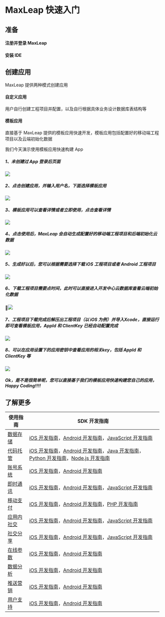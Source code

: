 # MaxLeap 快速入门


## 准备
#### 注册并登录 MaxLeap
#### 安装 IDE
## 创建应用
MaxLeap 提供两种模式创建应用
#### 自定义应用
用户自行创建工程项目并配置，以及自行根据具体业务设计数据库表结构等
#### 模板应用
直接基于 MaxLeap 提供的模板应用快速开发，模板应用包括配置好的移动端工程项目以及云端初始化数据

我们今天演示使用模板应用快速构建 App

##### 1、未创建过 App 登录后页面
![](../../../images/QuictStart/login_1.png)
##### 2、点击创建应用，并输入用户名，下面选择模板应用
![](../../../images/QuictStart/createApp1.png)
##### 3、模板应用可以查看详情或者立即使用，点击查看详情
![](../../../images/QuictStart/createApp2.png)
##### 4、点击使用后，MaxLeap 会自动生成配置好的移动端工程项目和后端初始化云数据
![](../../../images/QuictStart/createApp3.png)
##### 5、生成好以后，您可以根据需要选择下载 iOS 工程项目或者 Android 工程项目
![](../../../images/QuictStart/createApp4.png)
##### 6、下载工程项目需要点时间，此时可以直接进入开发中心云数据库查看云端初始化数据
![](../../../images/QuictStart/createApp5.png)
##### 7、工程项目下载完成后解压出工程项目（以 iOS 为例）并导入Xcode，直接运行即可查看模板应用，AppId 和 ClientKey 已经自动配置完成
![](../../../images/QuictStart/createApp12.png)
##### 8、可以在应用设置下的应用密钥中查看应用的相关key，包括 AppId 和 ClientKey 等
![](../../../images/QuictStart/CreateApp10.png)

##### Ok，是不是很简单呢，您可以直接基于我们的模板应用快速构建您自己的应用，Happy Coding!!!!

## 了解更多
使用指南  | SDK 开发指南
------------- | -------------
[数据存储]()  | [iOS 开发指南]()，[Android 开发指南]()，[JavaScript 开发指南]()
[代码托管]()  | [iOS 开发指南]()，[Android 开发指南]()，[Java 开发指南]()，[Python 开发指南]()，[Node.js 开发指南]()
[账号系统]()  | [iOS 开发指南]()，[Android 开发指南]()
[即时通讯]()  | [iOS 开发指南]()，[Android 开发指南]()，[JavaScript 开发指南]()
[移动支付]()  | [iOS 开发指南]()，[Android 开发指南]()，[PHP 开发指南]()
[应用内社交]()  | [iOS 开发指南]()，[Android 开发指南]()，[JavaScript 开发指南]()
[社交分享]()  | [iOS 开发指南]()，[Android 开发指南]()，[JavaScript 开发指南]()
[在线参数]()  | [iOS 开发指南]()，[Android 开发指南]()
[数据分析]()  | [iOS 开发指南]()，[Android 开发指南]()
[推送营销]()  | [iOS 开发指南]()，[Android 开发指南]()
[用户支持]()  | [iOS 开发指南]()，[Android 开发指南]()
